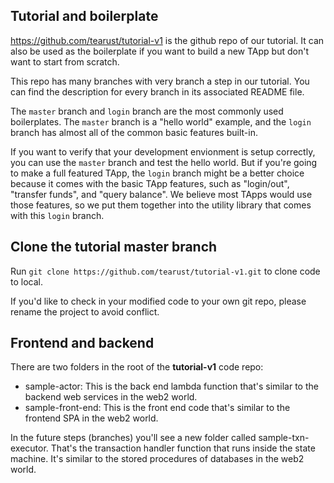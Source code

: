 ## Tutorial and boilerplate

https://github.com/tearust/tutorial-v1 is the github repo of our tutorial. It can also be used as the boilerplate if you want to build a new TApp but don't want to start from scratch.

This repo has many branches with very branch a step in our tutorial. You can find the description for every branch in its associated README file.

The `master` branch and `login` branch are the most commonly used boilerplates. The `master` branch is a "hello world" example, and the `login` branch has almost all of the common basic features built-in. 

If you want to verify that your development envionment is setup correctly, you can use the `master` branch and test the hello world. But if you're going to make a full featured TApp, the `login` branch might be a better choice because it comes with the basic TApp features, such as "login/out", "transfer funds", and "query balance". We believe most TApps would use those features, so we put them together into the utility library that comes with this `login` branch.

## Clone the tutorial master branch

Run `git clone https://github.com/tearust/tutorial-v1.git` to clone code to local.

If you'd like to check in your modified code to your own git  repo, please rename the project to avoid conflict.

## Frontend and backend

There are two folders in the root of the **tutorial-v1** code repo:

* sample-actor: This is the back end lambda function that's similar to the backend web services in the web2 world.
* sample-front-end: This is the front end code that's similar to the frontend SPA in the web2 world.

In the future steps (branches) you'll see a new folder called sample-txn-executor. That's the transaction handler function that runs inside the state machine. It's similar to the stored procedures of databases in the web2 world.
